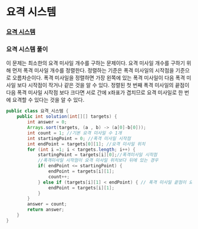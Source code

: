 # 요격 시스템

### [요격 시스템](https://school.programmers.co.kr/learn/courses/30/lessons/181188)


### 요격 시스템 풀이
이 문제는 최소한의 요격 미사일 개수를 구하는 문제이다.
요격 미사일 개수를 구하기 위해 먼저 폭격 미사일 개수를 정렬한다.
정렬하는 기준은 폭격 미사일의 시작점을 기준으로 오름차순이다.
폭격 미사일을 정렬하면 가장 왼쪽에 있는 폭격 미사일이 다음 폭격 미사일 보다 시작점이 작거나 같은 것을 알 수 있다.
정렬된 첫 번째 폭격 미사일의 끝점이 다음 폭격 미사일 시작점 보다 크다면 서로 간에 x좌표가 겹치므로 요격 미사일로 한 번에 요격할 수 있다는 것을 알 수 있다.


```java
public class 요격_시스템 {
    public int solution(int[][] targets) {
        int answer = 0;
        Arrays.sort(targets, (a , b) -> (a[0]-b[0]));
        int count = 1; //기본 요격 미사일 수 1개
        int startingPoint = 0; //폭격 미사일 시작점
        int endPoint = targets[0][1]; //요격 미사일 위치
        for (int i =1; i < targets.length; i++) {
            startingPoint = targets[i][0];//폭격미사일 시작점
            //폭격미사일 시작점이 요격 미사일 위치보다 뒤에 있는 경우
            if( endPoint <= startingPoint) {
                endPoint = targets[i][1]; 
                count++; 
            } else if (targets[i][1] < endPoint) { // 폭격 미사일 끝점이 요격 미사일 보다 앞에 있는 경우 
                endPoint = targets[i][1];
            }
        }
        answer = count;
        return answer;
    }
}
```